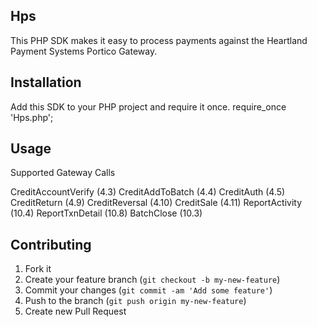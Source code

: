 ## Hps

This PHP SDK makes it easy to process payments against the Heartland Payment Systems Portico Gateway.

## Installation

Add this SDK to your PHP project and require it once.
	require_once 'Hps.php';

## Usage

Supported Gateway Calls

CreditAccountVerify (4.3)
CreditAddToBatch (4.4)
CreditAuth (4.5)
CreditReturn (4.9)
CreditReversal (4.10)
CreditSale (4.11) 
ReportActivity (10.4)
ReportTxnDetail (10.8)
BatchClose (10.3)

## Contributing

1. Fork it
2. Create your feature branch (`git checkout -b my-new-feature`)
3. Commit your changes (`git commit -am 'Add some feature'`)
4. Push to the branch (`git push origin my-new-feature`)
5. Create new Pull Request